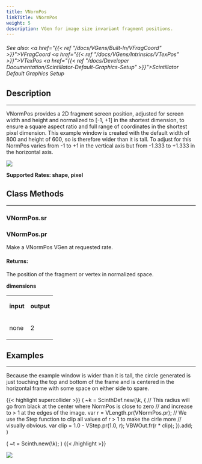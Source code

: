 ```yaml
---
title: VNormPos
linkTitle: VNormPos
weight: 5
description: VGen for image size invariant fragment positions.
---
```

<!-- generated file, please edit the original .schelp file(in the Scintillator repository) and then run schelpToMarkDown.scdscript to regenerate. -->
###### See also: <a href="{{< ref "/docs/VGens/Built-In/VFragCoord" >}}">VFragCoord</a> <a href="{{< ref "/docs/VGens/Intrinsics/VTexPos" >}}">VTexPos</a> <a href="{{< ref "/docs/Developer Documentation/Scintillator-Default-Graphics-Setup" >}}">Scintillator Default Graphics Setup</a> 



## Description
---



VNormPos provides a 2D fragment screen position, adjusted for screen width and height and normalized to [-1, +1] in the shortest dimension, to ensure a square aspect ratio and full range of coordinates in the shortest pixel dimension. This example window is created with the default width of 800 and height of 600, so is therefore wider than it is tall. To adjust for this NormPos varies from -1 to +1 in the vertical axis but from -1.333 to +1.333 in the horizontal axis.

<img src="/images/schelp/VNormPosLayout.png" />

<strong>Supported Rates: shape, pixel</strong>



## Class Methods
---



### VNormPos.sr



### VNormPos.pr



Make a VNormPos VGen at requested rate.



#### Returns:



The position of the fragment or vertex in normalized space.



<strong>dimensions</strong>


<table>
<tr><td>

<strong>input</strong>

</td><td>

<strong>output</strong>

</td></tr>
<tr><td>

none

</td><td>

2

</td></tr>

</table>


## Examples
---



Because the example window is wider than it is tall, the circle generated is just touching the top and bottom of the frame and is centered in the horizontal frame with some space on either side to spare.



{{< highlight supercollider >}}
(
~k = ScinthDef.new(\k, {
    // This radius will go from black at the center where NormPos is close to zero
    // and increase to > 1 at the edges of the image.
    var r = VLength.pr(VNormPos.pr);
    // We use the Step function to clip all values of r > 1 to make the cirle more
    // visually obvious.
    var clip = 1.0 - VStep.pr(1.0, r);
    VBWOut.fr(r * clip);
}).add;
)

(
~t = Scinth.new(\k);
)
{{< /highlight >}}

<img src="/images/schelp/NormPosExample.png" />



